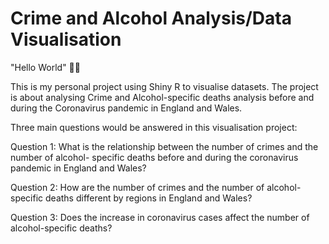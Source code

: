 # Crime and Alcohol Analysis/Data Visualisation
"Hello World" 🕵🏻

This is my personal project using Shiny R to visualise datasets. The project is about analysing Crime and Alcohol-specific deaths
analysis before and during the Coronavirus pandemic in England and Wales. 


Three main questions would be answered in this visualisation project:

Question 1: What is the relationship between the number of crimes and the number of alcohol- specific deaths before and during the coronavirus pandemic in England and Wales? 

Question 2: How are the number of crimes and the number of alcohol-specific deaths different by regions in England and Wales?

Question 3: Does the increase in coronavirus cases affect the number of alcohol-specific deaths?

